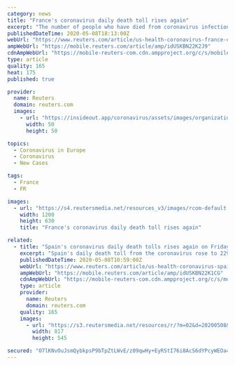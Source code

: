 ```yaml
---
category: news
title: "France's coronavirus daily death toll rises again"
excerpt: "The number of people who have died from coronavirus infection in France rose 243 to 26,230 on Friday, a higher daily death toll than the previous day when it stood at 178."
publishedDateTime: 2020-05-08T18:13:00Z
webUrl: "https://www.reuters.com/article/us-health-coronavirus-france-casualties-idUSKBN22K2J9"
ampWebUrl: "https://mobile.reuters.com/article/amp/idUSKBN22K2J9"
cdnAmpWebUrl: "https://mobile-reuters-com.cdn.ampproject.org/c/s/mobile.reuters.com/article/amp/idUSKBN22K2J9"
type: article
quality: 165
heat: 175
published: true

provider:
  name: Reuters
  domain: reuters.com
  images:
    - url: "https://insideout.app/coronavirus/assets/images/organizations/reuters.com-50x50.jpg"
      width: 50
      height: 50

topics:
  - Coronavirus in Europe
  - Coronavirus
  - New Cases

tags:
  - France
  - FR

images:
  - url: "https://s4.reutersmedia.net/resources_v3/images/rcom-default.png"
    width: 1200
    height: 630
    title: "France's coronavirus daily death toll rises again"

related:
  - title: "Spain's coronavirus daily death tolls rises again on Friday"
    excerpt: "Spain's daily death toll from the coronavirus rose to 229 on Friday, up from 213 on the previous day, the health ministry reported."
    publishedDateTime: 2020-05-08T10:59:00Z
    webUrl: "https://www.reuters.com/article/us-health-coronavirus-spain-idUSKBN22K1CG"
    ampWebUrl: "https://mobile.reuters.com/article/amp/idUSKBN22K1CG"
    cdnAmpWebUrl: "https://mobile-reuters-com.cdn.ampproject.org/c/s/mobile.reuters.com/article/amp/idUSKBN22K1CG"
    type: article
    provider:
      name: Reuters
      domain: reuters.com
    quality: 165
    images:
      - url: "https://s3.reutersmedia.net/resources/r/?m=02&d=20200508&t=2&i=1517927359&w=&fh=545px&fw=&ll=&pl=&sq=&r=LYNXMPEG470RO"
        width: 817
        height: 545

secured: "O7lKNvOuJsmQybkpsP9bTpZtLWvE/z09qwHy+EyRStI76i8AcS6dYPcyWEOa4caO2gmMnG0ZwX9Otsgpyf/CW639hIIe1B+mTEmnx7xPqBzPdGLUTBEYRxrfYPVqVVuk9x8zMwHzjlaAorpMQsEPCl1elULtXHwLgk3RHGuKXTpld9zdlrUG3EdBb/CkuJqJyV72LRCHyNeTLEuMlT+Isl+fSZQyctGr89Fjy/7scg8B0XSmKvQ+CQxgBr4eIsTn0TAFFCkKU9M5MiWLQaotxn/DoUkXMWAJ1Gj/7pw2NIDmxHyDVi0gkbOt9KISrTCGOFj1IjhCsyfwm+37JfZV7sH3wP7vBDj1uPeHqpDsPIVbkOIxTPNOZ06Gdwgs3U+BU8Nl8VX06qdivhf+h0d7ahrGJNi49tySMUKxmy27sLogEUCnG3I522eawfB9tHtAoVfAFxEUOK4mbDaSwpBbzS1TzFt8bWvXZ1rSbbozvvI=;E5AZE+iuG86Gs5JJWtzzGw=="
---
```


